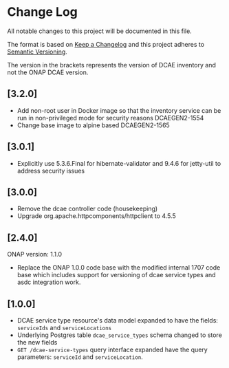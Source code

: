 # Change Log

All notable changes to this project will be documented in this file.

The format is based on [Keep a Changelog](http://keepachangelog.com/) 
and this project adheres to [Semantic Versioning](http://semver.org/).

The version in the brackets represents the version of DCAE inventory and not the ONAP DCAE version.

## [3.2.0]

* Add non-root user in Docker image so that the inventory service can be run in non-privileged mode for security reasons DCAEGEN2-1554
* Change base image to alpine based DCAEGEN2-1565

## [3.0.1]

* Explicitly use 5.3.6.Final for hibernate-validator and 9.4.6 for jetty-util to address security issues

## [3.0.0]

* Remove the dcae controller code (housekeeping)
* Upgrade org.apache.httpcomponents/httpclient to 4.5.5

## [2.4.0]

ONAP version: 1.1.0

* Replace the ONAP 1.0.0 code base with the modified internal 1707 code base which includes support for versioning of dcae service types and asdc integration work.

## [1.0.0]

* DCAE service type resource's data model expanded to have the fields: `serviceIds` and `serviceLocations`
* Underlying Postgres table `dcae_service_types` schema changed to store the new fields
* `GET /dcae-service-types` query interface expanded have the query parameters: `serviceId` and `serviceLocation`.
